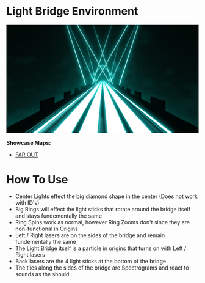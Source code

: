 # Light Bridge Environment
![Light Bridge Environment](<Light Bridge.png>)

**Showcase Maps:**
- [FAR OUT](https://beatsaver.com/maps/39be5)

# How To Use

- Center Lights effect the big diamond shape in the center (Does not work with ID's)
- Big Rings will effect the light sticks that rotate around the bridge itself and stays fundementally the same
- Ring Spins work as normal, however Ring Zooms don't since they are non-functional in Origins
- Left / Right lasers are on the sides of the bridge and remain fundementally the same
- The Light Bridge itself is a particle in origins that turns on with Left / Right lasers
- Back lasers are the 4 light sticks at the bottom of the bridge
- The tiles along the sides of the bridge are Spectrograms and react to sounds as the should